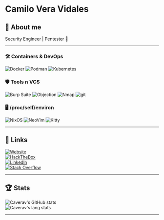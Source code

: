 # Camilo Vera Vidales

## 🚀 About me
Security Engineer | Pentester 🐧  

---

### 🛠️ Containers & DevOps  
<img alt="Docker" src="https://img.shields.io/badge/-Docker-46a2f1?style=for-the-badge&logo=docker&logoColor=white" /> <img alt="Podman" src="https://img.shields.io/badge/-Podman-1a051c?style=for-the-badge&logo=podman&logoColor=white" />
<img alt="Kubernetes" src="https://img.shields.io/badge/-Kubernetes-316CE6?style=for-the-badge&logo=kubernetes&logoColor=white" />

### 🛡️ Tools n VCS
<img alt="Burp Suite" src="https://img.shields.io/badge/-Burp%20Suite-FF6F00?style=for-the-badge&logo=burpsuite&logoColor=white" /> <img alt="Objection" src="https://img.shields.io/badge/-Objection-black?style=for-the-badge&logo=android&logoColor=green" />
<img alt="Nmap" src="https://img.shields.io/badge/-Nmap-1B77A2?style=for-the-badge&logo=nmap&logoColor=white" />
<img alt="git" src="https://img.shields.io/badge/-Git-F05032?style=for-the-badge&logo=git&logoColor=white" />

### 🖥️ /proc/self/environ  
<img alt="NixOS" src="https://img.shields.io/badge/-NixOS-5277C3?style=for-the-badge&logo=nixos&logoColor=white" /> <img alt="NeoVim" src="https://img.shields.io/badge/-NeoVim-1064A7?style=for-the-badge&logo=neovim&logoColor=4F9840" />
<img alt="Kitty" src="https://img.shields.io/badge/-Kitty-black?style=for-the-badge&logo=gnometerminal&logoColor=white" />

---

## 🔗 Links  
<a href="https://camilo.fvv.cl/portafolio">![Website](https://img.shields.io/website?down_message=Si%20ves%20este%20mensaje%20probablemente%20expiró%20el%20certificado%20SSL;-;&style=for-the-badge&up_message=online&url=https%3A%2F%2Fcamilo.fvv.cl%2Fportafolio)</a>  
<a href="https://app.hackthebox.com/users/738359"><img alt="HackTheBox" src="https://img.shields.io/badge/-Hack%20The%20Box-141D2B?style=for-the-badge&logo=hackthebox&logoColor=9FEF00"></a>  
<a href="https://www.linkedin.com/in/camilo-vera-vidales/">![LinkedIn](https://img.shields.io/badge/LinkedIn-0077B5?style=for-the-badge&logo=linkedin&logoColor=white)</a>  
<a href="https://stackoverflow.com/users/17388618/camilo-vera"><img alt="Stack Overflow" src="https://img.shields.io/badge/-Stack%20Overflow-FE7A16?style=for-the-badge&logo=stack-overflow&logoColor=white"></a>  

---

## 🏆 Stats  

![Caverav's GitHub stats](https://github-readme-stats.vercel.app/api?username=caverav&hide=issues&count_private=true&show_icons=true&theme=tokyonight&include_all_commits=true)  
![Caverav's lang stats](https://github-readme-stats.vercel.app/api/top-langs/?username=caverav&theme=tokyonight&layout=compact&langs_count=8&hide=html)  

---
